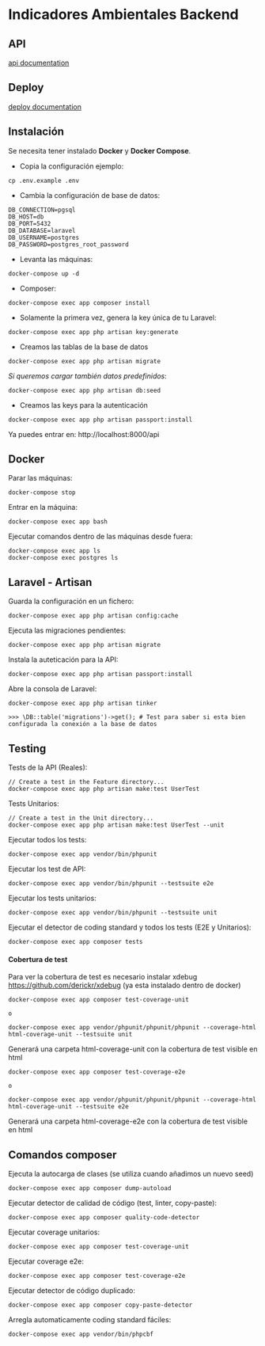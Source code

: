 

# Indicadores Ambientales Backend

## API
[api documentation](./API.md)

## Deploy
[deploy documentation](./deploy/README.md)

## Instalación

Se necesita tener instalado **Docker** y **Docker Compose**.

- Copia la configuración ejemplo:
```
cp .env.example .env
```

- Cambia la configuración de base de datos:
```
DB_CONNECTION=pgsql
DB_HOST=db
DB_PORT=5432
DB_DATABASE=laravel
DB_USERNAME=postgres
DB_PASSWORD=postgres_root_password
```

- Levanta las máquinas:
```
docker-compose up -d
```

- Composer:
```
docker-compose exec app composer install
```

- Solamente la primera vez, genera la key única de tu Laravel:
```
docker-compose exec app php artisan key:generate
```

- Creamos las tablas de la base de datos
```
docker-compose exec app php artisan migrate
```
*Si queremos cargar también datos predefinidos*:
```
docker-compose exec app php artisan db:seed
```

- Creamos las keys para la autenticación
```
docker-compose exec app php artisan passport:install
```

Ya puedes entrar en: http://localhost:8000/api


## Docker

Parar las máquinas:
```
docker-compose stop
```

Entrar en la máquina:
```
docker-compose exec app bash
```

Ejecutar comandos dentro de las máquinas desde fuera:
```
docker-compose exec app ls
docker-compose exec postgres ls
```

## Laravel - Artisan

Guarda la configuración en un fichero:
```
docker-compose exec app php artisan config:cache
```

Ejecuta las migraciones pendientes:
```
docker-compose exec app php artisan migrate
```

Instala la auteticación para la API:
```
docker-compose exec app php artisan passport:install
```

Abre la consola de Laravel:
```
docker-compose exec app php artisan tinker

>>> \DB::table('migrations')->get(); # Test para saber si esta bien configurada la conexión a la base de datos
```

## Testing

Tests de la API (Reales):
```
// Create a test in the Feature directory...
docker-compose exec app php artisan make:test UserTest
```

Tests Unitarios:
```
// Create a test in the Unit directory...
docker-compose exec app php artisan make:test UserTest --unit
```

Ejecutar todos los tests:
```
docker-compose exec app vendor/bin/phpunit
```

Ejecutar los test de API:
```
docker-compose exec app vendor/bin/phpunit --testsuite e2e
```

Ejecutar los tests unitarios:
```
docker-compose exec app vendor/bin/phpunit --testsuite unit
```

Ejecutar el detector de coding standard y todos los tests (E2E y Unitarios):
```
docker-compose exec app composer tests
```

#### Cobertura de test

Para ver la cobertura de test es necesario instalar xdebug https://github.com/derickr/xdebug
(ya esta instalado dentro de docker)

```
docker-compose exec app composer test-coverage-unit

o

docker-compose exec app vendor/phpunit/phpunit/phpunit --coverage-html html-coverage-unit --testsuite unit
```
Generará una carpeta html-coverage-unit con la cobertura de test visible en html

```
docker-compose exec app composer test-coverage-e2e

o

docker-compose exec app vendor/phpunit/phpunit/phpunit --coverage-html html-coverage-unit --testsuite e2e
```
Generará una carpeta html-coverage-e2e con la cobertura de test visible en html


## Comandos composer

Ejecuta la autocarga de clases (se utiliza cuando añadimos un nuevo seed)
```
docker-compose exec app composer dump-autoload
```

Ejecutar detector de calidad de código (test, linter, copy-paste):
```
docker-compose exec app composer quality-code-detector
```

Ejecutar coverage unitarios:
```
docker-compose exec app composer test-coverage-unit
```

Ejecutar coverage e2e:
```
docker-compose exec app composer test-coverage-e2e
```

Ejecutar detector de código duplicado:
```
docker-compose exec app composer copy-paste-detector
```

Arregla automaticamente coding standard fáciles:
```
docker-compose exec app vendor/bin/phpcbf
```

